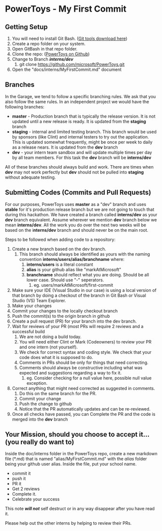 # PowerToys - My First Commit #

## Getting Setup ##

1.	You will need to install Git Bash.  ([Git tools download here](https://git-scm.com/download/win))
2.	Create a repo folder on your system.
3.	Open GitBash in that repo folder.
4.	Clone the repo: ([PowerToys on Github](https://github.com/microsoft/PowerToys))
5.	Change to Branch ***interns/dev***
	1.	git clone https://github.com/microsoft/PowerToys.git
5.	Open the "docs/interns/MyFirstCommit.md" document

## Branches ##
In the Garage, we tend to follow a specific branching rules.  We ask that you also follow the same rules.  In an independent project we would have the following branches:

- **master** - Production branch that is typically the release version.  It is not updated until a new release is ready.  It is updated from the **staging** branch
- **staging** - internal and limited testing branch.  This branch would be used by sponsors (like Clint) and internal testers to try out the application.  This is updated somewhat frequently, might be once per week to daily as a release nears.  It is updated from the **dev** branch
- **dev** - your intern team sandbox and will update multiple times per day by all team members. For this task the **dev** branch will be **interns/dev**

All of these branches should always build and work.  There are times when **dev** may not work perfectly but **dev** should not be pulled into **staging** without adequate testing.

## Submitting Codes (Commits and Pull Requests)
For our purposes, PowerToys uses **master** as a "dev" branch and uses **stable** for it's production release branch but we are not going to touch that during this hackathon.  We have created a branch called **interns/dev** as your **dev** branch equivalent.  Assume wherever we mention **dev** branch below we mean **interns/dev**.  All the work you do over the next two weeks will be based on the i**nterns/dev** branch and should never be on the main root.

Steps to be followed when adding code to a repository:

1. Create a new branch based on the dev branch.
	1. This branch should always be identified as yours with the naming convention **interns/users/alias/branchname** where:
		1. **interns/users** is a literal constant
		2. **alias** is your github alias like "markAtMicrosoft"
		3. **branchname** should reflect what you are doing.  Should be all lower case.  Should use "-" seperators.
			1. eg. users/markAtMicrosoft/first-commit
2. Make sure your IDE (Visual Studio in our case) is using a local version of that branch by doing a checkout of the branch in Git Bash or Visual Studio (VS) Team Explorer.
3. Make your changes
4. Commit your changes to the locally checkout branch
5. Push the commit(s) to the origin branch in github
6. Create a pull request (PR) for your branch into the dev branch.
7. Wait for reviews of your PR (most PRs will require 2 reviews and a successful build
	1. We are not doing a build today.
	2. You will need either Clint or Mark (Codeowners) to review your PR and one intern (not yourself).
	3. We check for correct syntax and coding style.  We check that your code does what it is supposed to do.
	4. Comments in PRs should be only for things that need correcting.
	5. Comments should always be constructive including what was expected and suggestions regarding a way to fix it.
		1. eg. Consider checking for a null value here, possible null value exception.
8. Correct anything that might need corrected as suggested in comments.
	1. Do this on the same branch for the PR.
	2. Commit your change
	3. Push the change to github
	4. Notice that the PR automatically updates and can be re-reviewed.
9. Once all checks have passed, you can Complete the PR and the code is merged into the **dev** branch

## Your Mission, should you choose to accept it... (you really do want to) ##
Inside the doc/interns folder in the PowerToys repo, create a new markdown file (*.md) that is named "alias/MyFirstCommit.md" with the *alias* folder being your github user alias.  Inside the file, put your school name.
- commit it
- push it
- PR it
- Get 2 reviews
- Complete it.
- Celebrate your success

This note ***will not*** self destruct or in any way disappear after you have read it.

Please help out the other interns by helping to review their PRs.